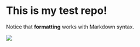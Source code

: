# This is my test repo! 

Notice that **formatting** works with Markdown syntax. 

![](https://octodex.github.com/images/vinyltocat.png)
